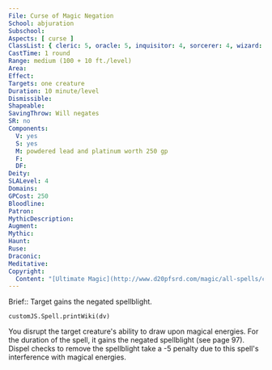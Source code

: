 ```yaml
---
File: Curse of Magic Negation
School: abjuration
Subschool: 
Aspects: [ curse ]
ClassList: { cleric: 5, oracle: 5, inquisitor: 4, sorcerer: 4, wizard: 4, witch: 4, occultist: 4, psychic: 4, mesmerist: 3 }
CastTime: 1 round
Range: medium (100 + 10 ft./level)
Area: 
Effect: 
Targets: one creature
Duration: 10 minute/level
Dismissible: 
Shapeable: 
SavingThrow: Will negates
SR: no
Components:
  V: yes
  S: yes
  M: powdered lead and platinum worth 250 gp
  F: 
  DF: 
Deity: 
SLALevel: 4
Domains: 
GPCost: 250
Bloodline: 
Patron: 
MythicDescription: 
Augment: 
Mythic: 
Haunt: 
Ruse: 
Draconic: 
Meditative: 
Copyright:
  Content: "[Ultimate Magic](http://www.d20pfsrd.com/magic/all-spells/c/curse-of-magic-negation)"
---
```

Brief:: Target gains the negated spellblight.

```dataviewjs
customJS.Spell.printWiki(dv)
```

You disrupt the target creature's ability to draw upon magical energies. For the duration of the spell, it gains the negated spellblight (see page 97). Dispel checks to remove the spellblight take a -5 penalty due to this spell's interference with magical energies.
